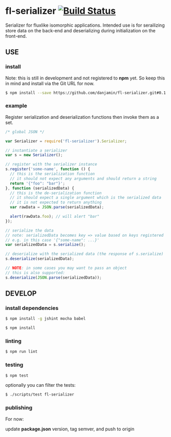 # fl-serializer [![Build Status](https://travis-ci.org/danjamin/fl-serializer.svg)](https://travis-ci.org/danjamin/fl-serializer)

Serializer for fluxlike isomorphic applications. Intended use is for serailizing
store data on the back-end and deserializing during initialization on the
front-end.

## USE

### install

Note: this is still in development and not registered to **npm** yet.
      So keep this in mind and install via the Git URL for now.

```sh
$ npm install --save https://github.com/danjamin/fl-serializer.git#0.1.0
```

### example

Register serialization and deserialization functions then invoke them as a set.

```js
/* global JSON */

var Serializer = require('fl-serializer').Serializer;

// instantiate a serializer
var s = new Serializer();

// register with the serializer instance
s.register('some-name', function () {
  // this is the serialization function
  // it should not expect any arguments and should return a string
  return '{"foo": "bar"}';
}, function (serializedData) {
  // this is the de-serialization function
  // it should expect a single argument which is the serialized data
  // it is not expected to return anything
  var rawData = JSON.parse(serializedData);

  alert(rawData.foo); // will alert "bar"
});

// serialize the data
// note: serializedData becomes key => value based on keys registered
// e.g. in this case '{"some-name": ...}'
var serializedData = s.serialize();

// deserialize with the serialized data (the response of s.serialize)
s.deserialize(serializedData);

// NOTE: in some cases you may want to pass an object
// this is also supported:
s.deserialize(JSON.parse(serializedData));
```

## DEVELOP

### install dependencies

```sh
$ npm install -g jshint mocha babel
```

```sh
$ npm install
```

### linting

```sh
$ npm run lint
```

### testing

```sh
$ npm test
```

optionally you can filter the tests:

```sh
$ ./scripts/test fl-serializer
```

### publishing

For now:

update **package.json** version, tag semver, and push to origin
